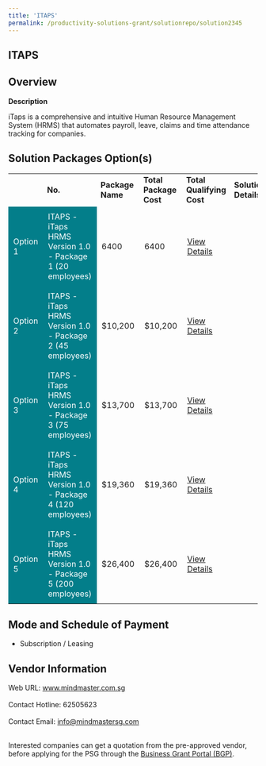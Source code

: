 ```yaml
---
title: 'ITAPS'
permalink: /productivity-solutions-grant/solutionrepo/solution2345
---
```


## ITAPS

## Overview

**Description**

iTaps is a comprehensive and intuitive Human Resource Management System (HRMS) that automates payroll, leave, claims and time attendance tracking for companies.

## Solution Packages Option(s)

<table>
<th>
<td><b>No.</b></td>
<td><b>Package Name</b></td>
<td><b>Total Package Cost</b></td>
<td><b>Total Qualifying Cost</b></td>
<td><b>Solution Details</b></td>
</th>
<tr>
<td style='padding: 10px; background-color: #037E8A; color: #FFFFFF;'>Option 1</td>
<td style='padding: 10px; background-color: #037E8A; color: #FFFFFF;'>ITAPS - iTaps HRMS Version 1.0 - Package 1 (20 employees)					</td>
<td style='padding: 10px;'>6400</td>
<td style='padding: 10px;'>6400</td>
<td style='padding: 10px;'><a href='https://www.gobusiness.gov.sg/images/psg/Mind_Master_20200586_Desensitised_Annex_3_Part_1.pdf' target='_blank'>View Details</a></td>
</tr>
<tr>
<td style='padding: 10px; background-color: #037E8A; color: #FFFFFF;'>Option 2</td>
<td style='padding: 10px; background-color: #037E8A; color: #FFFFFF;'>ITAPS -iTaps HRMS Version 1.0 - Package 2 (45 employees)</td>
<td style='padding: 10px;'>$10,200</td>
<td style='padding: 10px;'>$10,200</td>
<td style='padding: 10px;'><a href='https://www.gobusiness.gov.sg/images/psg/Mind_Master_20200586_Desensitised_Annex_3_Part_2.pdf' target='_blank'>View Details</a></td>
</tr>
<tr>
<td style='padding: 10px; background-color: #037E8A; color: #FFFFFF;'>Option 3</td>
<td style='padding: 10px; background-color: #037E8A; color: #FFFFFF;'>ITAPS -iTaps HRMS Version 1.0 - Package 3 (75 employees)					</td>
<td style='padding: 10px;'>$13,700</td>
<td style='padding: 10px;'>$13,700</td>
<td style='padding: 10px;'><a href='https://www.gobusiness.gov.sg/images/psg/Mind_Master_20200586_Desensitised_Annex_3_Part_3.pdf' target='_blank'>View Details</a></td>
</tr>
<tr>
<td style='padding: 10px; background-color: #037E8A; color: #FFFFFF;'>Option 4</td>
<td style='padding: 10px; background-color: #037E8A; color: #FFFFFF;'>ITAPS -iTaps HRMS Version 1.0 - Package 4 (120 employees)					</td>
<td style='padding: 10px;'>$19,360</td>
<td style='padding: 10px;'>$19,360</td>
<td style='padding: 10px;'><a href='https://www.gobusiness.gov.sg/images/psg/Mind_Master_20200586_Desensitised_Annex_3_Part_4.pdf' target='_blank'>View Details</a></td>
</tr>
<tr>
<td style='padding: 10px; background-color: #037E8A; color: #FFFFFF;'>Option 5</td>
<td style='padding: 10px; background-color: #037E8A; color: #FFFFFF;'>ITAPS -iTaps HRMS Version 1.0 - Package 5 (200 employees)					</td>
<td style='padding: 10px;'>$26,400</td>
<td style='padding: 10px;'>$26,400</td>
<td style='padding: 10px;'><a href='https://www.gobusiness.gov.sg/images/psg/Mind_Master_20200586_Desensitised_Annex_3_Part_5.pdf' target='_blank'>View Details</a></td>
</tr>
</table>

## Mode and Schedule of Payment

 - Subscription / Leasing

## Vendor Information

 Web URL: www.mindmaster.com.sg <br><br>Contact Hotline: 62505623 <br><br>Contact Email: info@mindmastersg.com <br><br>

Interested companies can get a quotation from the pre-approved vendor, before applying for the PSG through the <a href='https://www.businessgrants.gov.sg/' target='_blank' rel='noopener'>Business Grant Portal (BGP)</a>.

<script src="/jquery/resize-tables.js"></script>
